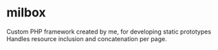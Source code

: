 # milbox
Custom PHP framework created by me, for developing static prototypes
Handles resource inclusion and concatenation per page.
